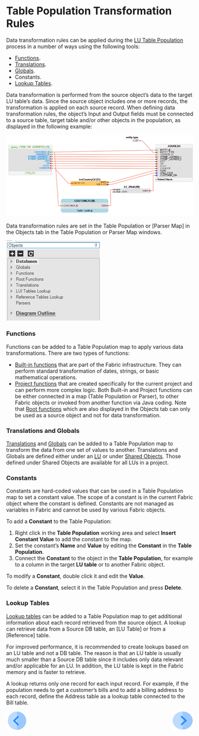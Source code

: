 # Table Population Transformation Rules

Data transformation rules can be applied during the [LU Table Population](/articles/07_table_population/01_table_population_overview.md) process in a number of ways using the following tools: 
*	[Functions](/articles/07_table_population/08_project_functions.md).
*	[Translations](/articles/09_translations/01_translations_overview_and_use_cases.md).
*	[Globals](/articles/08_globals/01_globals_overview.md).
*	Constants.
*	[Lookup Tables](/articles/07_table_population/11_lookup_tables.md).

Data transformation is performed from the source object’s data to the target LU table’s data. Since the source object includes one or more records, the transformation is applied on each source record. 
When defining data transformation rules, the object’s Input and Output fields must be connected to a source table, target table and/or other objects in the population, as displayed in the following example: 

![image](/articles/07_table_population/images/07_06_01_screen.png)

Data transformation rules are set in the Table Population or [Parser Map] in the Objects tab in the Table Population or Parser Map windows. 

![image](/articles/07_table_population/images/07_06_02_objects_menu.png)

### Functions
Functions can be added to a Table Population map to apply various data transformations. There are two types of functions: 
*	[Built-in functions](/articles/07_table_population/07_fabric_built_in_functions.md) that are part of the Fabric infrastructure. They can perform standard transformation of dates, strings, or basic mathematical operations.
*	[Project  functions](/articles/07_table_population/08_project_functions.md) that are created specifically for the current project and can perform more complex logic. 
Both Built-in and Project functions can be either connected in a map (Table Population or Parser), to other Fabric objects or invoked from another function via Java coding.
Note that [Root functions](/articles/07_table_population/11_1_creating_or_editing_a_root_function.md) which are also displayed in the Objects tab can only be used as a source object and not for data transformation. 

### Translations and Globals
 
[Translations](/articles/09_translations/01_translations_overview_and_use_cases.md) and [Globals](/articles/08_globals/01_globals_overview.md) can be added to a Table Population map to transform the data from one set of values to another. Translations and Globals are defined either under an [LU](/articles/03_logical_units/01_LU_overview.md) or under [Shared Objects](/articles/04_fabric_studio/12_shared_objects.md). Those defined under Shared Objects are available for all LUs in a project.

### Constants
 
Constants are hard-coded values that can be used in a Table Population map to set a constant value. The scope of a constant is in the current Fabric object where the constant is defined. Constants are not managed as variables in Fabric and cannot be used by various Fabric objects.

To add a **Constant** to the Table Population:
1.	Right click in the **Table Population** working area and select **Insert Constant Value** to add the constant to the map.
2.	Set the constant’s **Name** and **Value** by editing the **Constant** in the **Table Population**.
3.	Connect the **Constant** to the object in the **Table Population**, for example to a column in the target **LU table** or to another Fabric object.

To modify a **Constant**, double click it and edit the **Value**. 

To delete a **Constant**, select it in the Table Population and press **Delete**. 

### Lookup Tables

[Lookup tables](/articles/07_table_population/11_lookup_tables.md) can be added to a Table Population map to get additional information about each record retrieved from the source object. A lookup can retrieve data from a Source DB table, an [LU Table] or from a [Reference] table. 

For improved performance, it is recommended to create lookups based on an LU table and not a DB table. The reason is that an LU table is usually much smaller than a Source DB table since it includes only data relevant and/or applicable for an LU. In addition, the LU table is kept in the Fabric memory and is faster to retrieve. 

A lookup returns only one record for each input record. For example, if the population needs to get a customer’s bills and to add a billing address to each record, define the Address table as a lookup table connected to the Bill table.

[![Previous](/articles/images/Previous.png)](/articles/07_table_population/05_table_population_mode.md)[<img align="right" width="60" height="54" src="/articles/images/Next.png">](/articles/07_table_population/07_fabric_built_in_functions.md)
